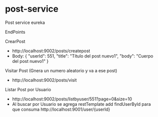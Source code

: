 # post-service
Post service eureka


EndPoints

CrearPost
* http://localhost:9002/posts/createpost
* Body: {
    "userId": 551,
    "title": "Título del post nuevo1",
    "body": "Cuerpo del post nuevo1"
}

Visitar Post (Gnera un numero aleatorio y va a ese post)
* http://localhost:9002/posts/visit

Listar Post por Usuario
* http://localhost:9002/posts/listbyuser/551?page=0&size=10
* Al buscar por Usuario se agrega restTemplate add findUserById para que consuma http://localhost:9001/user/{userId}
